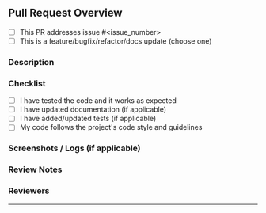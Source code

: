 ## Pull Request Overview

- [ ] This PR addresses issue #<issue_number>
- [ ] This is a feature/bugfix/refactor/docs update (choose one)

### Description

<!-- A brief description of what your PR does -->

### Checklist

- [ ] I have tested the code and it works as expected
- [ ] I have updated documentation (if applicable)
- [ ] I have added/updated tests (if applicable)
- [ ] My code follows the project's code style and guidelines

### Screenshots / Logs (if applicable)

<!-- Add screenshots or logs to help understand the change -->

### Review Notes

<!-- Mention areas you’d like feedback on, or reviewers to focus on -->

### Reviewers

<!-- Tag specific people for review if needed -->
****
